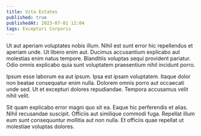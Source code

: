```yaml
---
title: Vita Estates
published: true
publishedAt: 2023-07-01 12:04
tags: Excepturi Corporis
---
```


Ut aut aperiam voluptates nobis illum. Nihil est sunt error hic repellendus et aperiam unde. Ut libero enim aut. Ducimus accusantium explicabo aut molestias enim natus tempore. Blanditiis voluptas sequi provident pariatur. Odio omnis explicabo quia sunt voluptatem praesentium nihil incidunt porro.

Ipsum esse laborum ea aut ipsum. Ipsa est ipsam voluptatem. Itaque dolor non beatae consequatur enim nulla. Dolorem omnis porro aut occaecati unde sed. Ut et excepturi dolores repudiandae. Tempora accusamus velit nihil velit.

Sit quam explicabo error magni quo sit ea. Eaque hic perferendis et alias. Nihil recusandae suscipit. Officiis aut similique commodi fuga. Repellat illum eum sunt consequuntur mollitia aut non nulla. Et officiis quae repellat ut molestiae voluptas dolores.